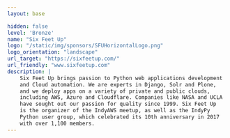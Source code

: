 ```yaml
---
layout: base

hidden: false
level: 'Bronze'
name: "Six Feet Up"
logo: "/static/img/sponsors/SFUHorizontalLogo.png"
logo_orientation: "landscape"
url_target: "https://sixfeetup.com/"
url_friendly: "www.sixfeetup.com"
description: |
    Six Feet Up brings passion to Python web applications development
    and Cloud automation. We are experts in Django, Solr and Plone,
    and we deploy apps on a variety of private and public clouds,
    including AWS, Azure and Cloudflare. Companies like NASA and UCLA
    have sought out our passion for quality since 1999. Six Feet Up
    is the organizer of the IndyAWS meetup, as well as the IndyPy
    Python user group, which celebrated its 10th anniversary in 2017
    with over 1,100 members.
---
```

